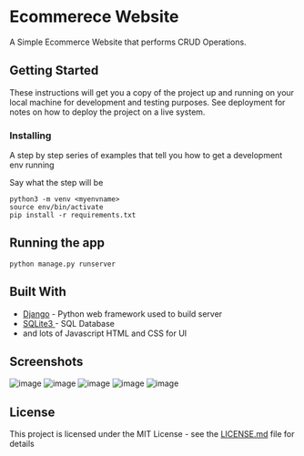 # Ecommerece Website 
A Simple Ecommerce Website that performs CRUD Operations.
## Getting Started

These instructions will get you a copy of the project up and running on your local machine for development and testing purposes. See deployment for notes on how to deploy the project on a live system.

### Installing

A step by step series of examples that tell you how to get a development env running

Say what the step will be

```
python3 -m venv <myenvname>
source env/bin/activate
pip install -r requirements.txt
```

## Running the app
```
python manage.py runserver
```


## Built With

* [Django](https://www.djangoproject.com/) - Python web framework used to  build server
* [SQLite3 ](https://www.https://www.sqlite.org//) - SQL Database
* and lots of Javascript HTML and CSS for UI 

## Screenshots
![image](https://user-images.githubusercontent.com/22417162/136584241-ddc70279-ea4c-4ced-8c06-dff7e8268f2d.PNG)
![image](https://user-images.githubusercontent.com/22417162/136584245-d6bafb54-afaa-4e15-8e8d-14469de071e1.PNG)
![image](https://user-images.githubusercontent.com/22417162/136584249-ae1db228-b855-4e65-aa68-dd108da5c521.PNG)
![image](https://user-images.githubusercontent.com/22417162/136584259-a026244c-885c-45d5-ac2f-effdc32b261f.PNG)
![image](https://user-images.githubusercontent.com/22417162/136584265-ba12e4fc-715f-4a9d-b595-db018467313a.PNG)


## License

This project is licensed under the MIT License - see the [LICENSE.md](LICENSE.md) file for details
